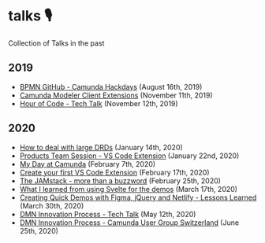 # talks 🎙️
Collection of Talks in the past 


## 2019
* [BPMN GitHub - Camunda Hackdays](https://speakerdeck.com/pinussilvestrus/bpmn-github-plugin) (August 16th, 2019)
* [Camunda Modeler Client Extensions](https://speakerdeck.com/pinussilvestrus/camunda-modeler-client-extensions) (November 11th, 2019)
* [Hour of Code - Tech Talk](https://speakerdeck.com/pinussilvestrus/the-hour-of-code) (November 12th, 2019)

## 2020
* [How to deal with large DRDs](https://speakerdeck.com/pinussilvestrus/how-to-deal-with-large-drds) (January 14th, 2020)
* [Products Team Session - VS Code Extension](https://speakerdeck.com/pinussilvestrus/products-team-session-vs-code-extension) (January 22nd, 2020)
* [My Day at Camunda](https://speakerdeck.com/pinussilvestrus/my-day-at-camunda) (February 7th, 2020)
* [Create your first VS Code Extension](https://speakerdeck.com/pinussilvestrus/create-your-first-vs-code-extension) (February 17th, 2020)
* [The JAMstack - more  than a buzzword](https://speakerdeck.com/pinussilvestrus/the-jamstack-more-than-a-buzzword) (February 25th, 2020)
* [What I learned from using Svelte for the demos](https://speakerdeck.com/pinussilvestrus/what-i-learned-from-using-svelte-for-the-demos) (March 17th, 2020)
* [Creating Quick Demos with Figma, jQuery and Netlify - Lessons Learned](https://speakerdeck.com/pinussilvestrus/creating-quick-demos) (March 30th, 2020)
* [DMN Innovation Process - Tech Talk](https://speakerdeck.com/pinussilvestrus/tech-talk-dmn-innovation-process) (May 12th, 2020)
* [DMN Innovation Process - Camunda User Group Switzerland](https://www.youtube.com/watch?v=YCIm07D88ps&feature=youtu.be) (June 25th, 2020)